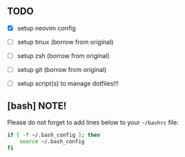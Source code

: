 ## TODO

- [x] setup neovim config
- [ ] setup tmux (borrow from original)
- [ ] setup zsh (borrow from original)
- [ ] setup git (borrow from original)
- [ ] setup script(s) to manage dotfiles!!!






## [bash] NOTE!

Please do not forget to add lines below to your `~/bashrc` file:

```bash
if [ -f ~/.bash_config ]; then
    source ~/.bash_config
fi
```
